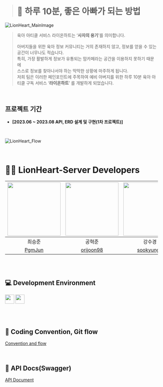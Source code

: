 > # 🦁 하루 10분, 좋은 아빠가 되는 방법
![LionHeart_MainImage](https://github.com/Team-LionHeart/LionHeart-iOS/assets/86944161/6825a86c-2f81-4084-88cd-aa0b46a721fa)

> 육아 아티클 서비스 라이온하트는 ‘**사자의 용기**’를 의미합니다. <br> <br>
> 아버지들을 위한 육아 정보 커뮤니티는 거의 존재하지 않고, 정보를 얻을 수 있는 공간이 너무나도 적습니다. <br>
> 특히, 가장 활발하게 정보가 유통되는 맘카페라는 공간을 이용하지 못하기 때문에 <br>
> 스스로 정보를 찾아나서야 하는 막막한 상황에 마주하게 됩니다. <br>
> 저희 팀은 이러한 페인포인트에 주목하여 예비 아버지를 위한 하루 10분 육아 아티클 구독 서비스 ‘**라이온하트**’ 를 개발하게 되었습니다. <br>


<br>

## 프로젝트 기간
- **[2023.06 ~ 2023.08 API, ERD 설계 및 구현(1차 프로젝트)]** <br>

<br>

![LionHeart_Flow](https://github.com/Team-LionHeart/LionHeart-iOS/assets/86944161/4006340f-a1af-4ce2-841e-6780ee683b4f)

<br>

# 🧑‍💻 LionHeart-Server Developers

<img src="https://github.com/Team-LionHeart/LionHeart-Server/assets/84304802/c85a1c55-b326-47a5-bdb0-f87ade8e098b" width="175"> | <img src="https://github.com/Team-LionHeart/LionHeart-Server/assets/84304802/0d18eab6-7026-4684-b4f9-7393e3d4480d" width="175"> | <img src="https://github.com/Team-LionHeart/LionHeart-Server/assets/84304802/971c974e-ebca-45a6-8d0f-b2eda368c870" width="175"> |
:---------:|:----------:|:---------:|
최승준 | 공혁준 | 강수경 | 
[PgmJun](https://github.com/PgmJun) | [orijoon98](https://github.com/orijoon98) | [sookyungg](https://github.com/sookyungg) | 

<br><br>

## 💻 Development Environment

<img src ="https://img.shields.io/badge/spring-2.7.13-green?logo=spring" height="30"> <img src ="https://img.shields.io/badge/JAVA-11-white?logo=java" height="30"> 

<br><br>

## 📝 Coding Convention, Git flow

[Convention and flow](https://www.notion.so/efe35fa22c0044b4bd4c0dd5ff014d04?pvs=4)

<br>

## 📃 API Docs(Swagger)
[API Document](http://3.34.174.158/swagger-ui/index.html?configUrl=/v3/api-docs/swagger-config)
